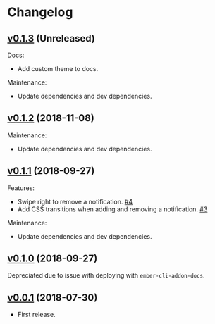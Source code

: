 # Changelog

## [v0.1.3](https://github.com/scottwernervt/ember-notifier/releases/tag/v0.1.3) (Unreleased)

Docs:

- Add custom theme to docs.

Maintenance:

- Update dependencies and dev dependencies.

## [v0.1.2](https://github.com/scottwernervt/ember-notifier/releases/tag/v0.1.2) (2018-11-08)

Maintenance:

- Update dependencies and dev dependencies.

## [v0.1.1](https://github.com/scottwernervt/ember-notifier/releases/tag/v0.1.1) (2018-09-27)

Features:

- Swipe right to remove a notification. [\#4](https://github.com/scottwernervt/ember-notifier/issues/4)
- Add CSS transitions when adding and removing a notification. [\#3](https://github.com/scottwernervt/ember-notifier/issues/3)

Maintenance:

- Update dependencies and dev dependencies.

## [v0.1.0](https://github.com/scottwernervt/ember-notifier/releases/tag/v0.1.0) (2018-09-27)

Depreciated due to issue with deploying with `ember-cli-addon-docs`.

## [v0.0.1](https://github.com/scottwernervt/ember-notifier/releases/tag/v0.0.1) (2018-07-30)

- First release.

